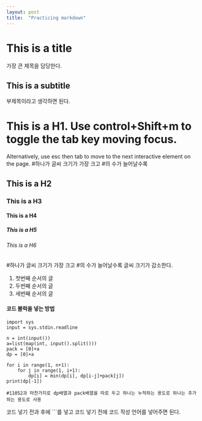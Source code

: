 ```yaml
---
layout: post
title:  "Practicing markdown"
---
```


This is a title
===
가장 큰 제목을 담당한다.

This is a subtitle 
----
부제목이라고 생각하면 된다.

# This is a H1. Use control+Shift+m to toggle the tab key moving focus.

Alternatively, use esc then tab to move to the next interactive element on the page.
#하나가 글씨 크기가 가장 크고 #의 수가 늘어날수록 
## This is a H2
### This is a H3
#### This is a H4
##### This is a H5
###### This is a H6

#하나가 글씨 크기가 가장 크고 #의 수가 늘어날수록 글씨 크기가 감소한다.

1.  첫번째 순서의 글
2.  두번째 순서의 글
3.  세번째 순서의 글


#### 코드 블럭을 넣는 방법



```
import sys
input = sys.stdin.readline

n = int(input())
a=list(map(int, input().split()))
pack = [0]+a
dp = [0]+a

for i in range(1, n+1):
    for j in range(1, i+1):
        dp[i] = min(dp[i], dp[i-j]+pack[j])
print(dp[-1])

#11052과 마찬가지로 dp배열과 pack배열을 따로 두고 하나는 누적하는 용도로 하나는 추가하는 용도로 사용
```
코드 넣기 전과 후에 ```를 넣고 코드 넣기 전에 코드 작성 언어를 넣어주면 된다.




